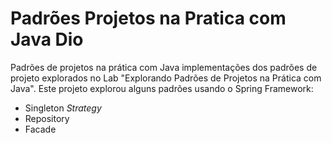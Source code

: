 # Padrões Projetos na Pratica com Java Dio
Padrões de projetos na prática com Java
 implementações dos padrões de projeto explorados no Lab "Explorando Padrões de Projetos na Prática com Java". 
 Este projeto explorou alguns padrões usando o Spring Framework:
 * Singleton
 *Strategy*
 * Repository
 * Facade

